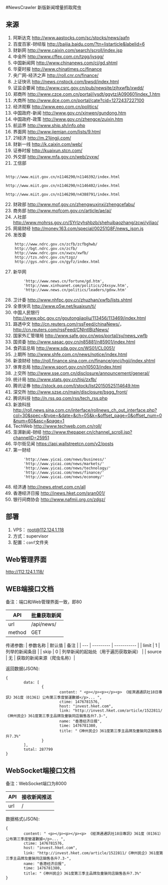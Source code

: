 #NewsCrawler
新版新闻增量抓取爬虫

## 来源
1. 阿斯达克 <http://www.aastocks.com/sc/stocks/news/aafn>
2. 百度百家-财经版 <http://baijia.baidu.com/?tn=listarticle&labelid=6>
3. 财新网 <http://www.caixin.com/search/scroll/index.jsp>
4. 中金所 <http://www.cffex.com.cn/tzgg/jysgg/>
5. 中国新闻网 <http://www.chinanews.com/cj/gd.shtml>
6. 华夏时报 <http://www.chinatimes.cc/finance>
7. 央广网-经济之声 <http://roll.cnr.cn/finance/>
8. 上证快讯 <http://news.cnstock.com/bwsd/index.html>
9. 证监会要闻 <http://www.csrc.gov.cn/pub/newsite/zjhxwfb/xwdd/>
10. 郑商所 <http://www.czce.com.cn/portal/jysdt/ggytz/A090601index_1.htm>
11. 大商所 <http://www.dce.com.cn/portal/cate?cid=1272437227100>
12. 经济观察 <http://www.eeo.com.cn/politics/>
13. 中国政府-新闻 <http://www.gov.cn/xinwen/gundong.htm>
14. 中国政府-政策 <http://www.gov.cn/zhengce/zuixin.htm>
15. 航运界 <http://www.ship.sh/info.php>
16. 界面网 <http://www.jiemian.com/lists/9.html>
17. 21经济 <http://m.21jingji.com/>
18. 财新一线 <http://k.caixin.com/web/>
19. 证券时报 <http://kuaixun.stcn.com/>
20. 外交部 <http://www.mfa.gov.cn/web/zyxw/>
21. 工信部
>
                         http://www.miit.gov.cn/n1146290/n1146392/index.html
                         http://www.miit.gov.cn/n1146290/n1146402/index.html
                         http://www.miit.gov.cn/n1146290/n4388791/index.html
22. 财政部 <http://www.mof.gov.cn/zhengwuxinxi/zhengcefabu/>
23. 商务部 <http://www.mofcom.gov.cn/article/ae/ai/>
24. 人社部 <http://www.mohrss.gov.cn/SYrlzyhshbzb/shehuibaozhang/zcwj/yiliao/>
25. 网易财经 <http://money.163.com/special/00251G8F/news_json.js>
26. 发改委 
> 
        http://www.ndrc.gov.cn/zcfb/zcfbghwb/
        http://bgt.ndrc.gov.cn/zcfb/
        http://www.ndrc.gov.cn/xwzx/xwfb/
        http://tzs.ndrc.gov.cn/tzgz/
        http://gys.ndrc.gov.cn/gyfz/index.html
    
27. 新华网 
> 
            'http://www.news.cn/fortune/gd.htm',
            'http://www.xinhuanet.com/politics/24xsyw.htm',
            'http://www.news.cn/politics/leaders/gdxw.htm'
        
28. 卫计委 <http://www.nhfpc.gov.cn/zhuzhan/xwfb/lists.shtml>
29. 全景快讯 <http://www.p5w.net/kuaixun/tj/>
30. 中国人民银行 <http://www.pbc.gov.cn/goutongjiaoliu/113456/113469/index.html>
31. 路透中文 <http://cn.reuters.com/rssFeed/chinaNews/>，<http://cn.reuters.com/rssFeed/CNIntlBizNews/>
32. 国家外汇管理局 <http://www.safe.gov.cn/wps/portal/sy/news_ywfb>
33. 国资委 <http://www.sasac.gov.cn/n85881/n85901/index.html>
34. 食药监总局 <http://www.sda.gov.cn/WS01/CL0051/>
35. 上期所 <http://www.shfe.com.cn/news/notice/index.html>
36. 新浪财经 <http://roll.finance.sina.com.cn/finance/gncj/hgjj/index.shtml>
37. 体育总局 <http://www.sport.gov.cn/n10503/index.html>
38. 上交所 <http://www.sse.com.cn/disclosure/announcement/general/>
39. 统计局 <http://www.stats.gov.cn/tjsj/zxfb/>
40. 腾讯证券 <http://stock.qq.com/l/stock/list20150525114649.htm>
41. 深交所 <http://www.szse.cn/main/disclosure/bsgg_front/>
42. 腾讯科技 <http://n.rss.qq.com/rss/tech_rss.php>
43. 新浪科技 <http://roll.news.sina.com.cn/interface/rollnews_ch_out_interface.php?col=30&spec=&type=&date=&ch=05&k=&offset_page=0&offset_num=0&num=60&asc=&page=1>
44. TechWeb <http://www.techweb.com.cn/roll/>
45. 澎湃新闻-财经 <http://www.thepaper.cn/channel_scroll.jsp?channelID=25951>
46. 华尔街见闻 <https://api.wallstreetcn.com/v2/posts>
47. 第一财经
>
            'http://www.yicai.com/news/business/'
            'http://www.yicai.com/news/markets/'
            'http://www.yicai.com/news/technology/'
            'http://www.yicai.com/news/finance/'
            'http://www.yicai.com/news/economy/'
48. 经济通 <http://news.etnet.com.cn/all>
49. 香港经济日报 <http://inews.hket.com/sran001/>
50. 银行间商协会 <http://www.nafmii.org.cn/zdgz/>


## 部署
1. VPS： root@112.124.1.118
2. 方式：supervisor
3. 配置：`conf`文件夹


## Web管理界面
<http://112.124.1.118/>


## WEB端接口文档
备注：端口和Web管理界面一致，即80

| API | 批量获取新闻 |
| --- | --------- |
| url | /api/news/ |
| method | GET |

传递参数:
| 参数名称 | 默认值 | 备注 |
| --- | --------- | ----------- |
| limit | 1 | 列举的新闻条目 |
| skip | 0 | 列举新闻的起始处（用于遍历获取新闻） |
| source | 无 | 获取的新闻来源（爬虫名称）|

返回数据(JSON):
```
{
        data: [
                {
                        content: " <p></p><p></p><p> 《經濟通通訊社18日專訊》361度（01361）公布第三季度營運數據</p>... ",
                        ctime: 1476781576,
                        host: "invest.hket.com",
                        link: "http://invest.hket.com/article/1522811/《神州民企》361度第三季主品牌及童裝同店銷售各升7.3-",
                        name: "香港经济日报",
                        time: 1476781380,
                        title: "《神州民企》361度第三季主品牌及童裝同店銷售各升7.3%"
                }
        ],
        total: 287799
}
```

## WebSocket端接口文档
备注：WebSocket端口为8000

| API | 接收新闻推送 |
| --- | --------- |
| url | / |

数据格式(JSON):
```
{
        content: " <p></p><p></p><p> 《經濟通通訊社18日專訊》361度（01361）公布第三季度營運數據</p>... ",
        ctime: 1476781576,
        host: "invest.hket.com",
        link: "http://invest.hket.com/article/1522811/《神州民企》361度第三季主品牌及童裝同店銷售各升7.3-",
        name: "香港经济日报",
        time: 1476781380,
        title: "《神州民企》361度第三季主品牌及童裝同店銷售各升7.3%"
}
```